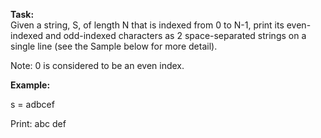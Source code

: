 **Task:** </br>
Given a string, S, of length N that is indexed from 0 to N-1, print its even-indexed and odd-indexed characters as 2 space-separated strings on a single line (see the Sample below for more detail).

Note: 0 is considered to be an even index.

**Example:**

s = adbcef

Print: abc def